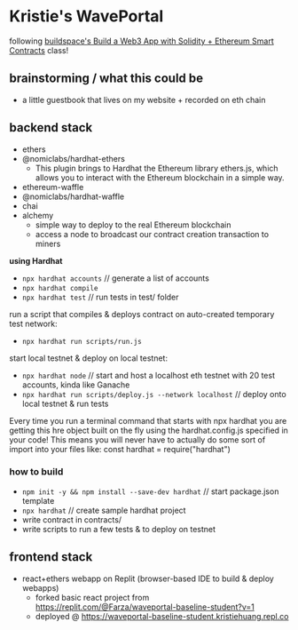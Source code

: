 # Kristie's WavePortal

following [buildspace's Build a Web3 App with Solidity + Ethereum Smart Contracts](https://app.buildspace.so/) class!

## brainstorming / what this could be
* a little guestbook that lives on my website + recorded on eth chain

## backend stack
* ethers
* @nomiclabs/hardhat-ethers 
    * This plugin brings to Hardhat the Ethereum library ethers.js, which allows you to interact with the Ethereum blockchain in a simple way.
* ethereum-waffle 
* @nomiclabs/hardhat-waffle 
* chai 
* alchemy
    * simple way to deploy to the real Ethereum blockchain
    * access a node to broadcast our contract creation transaction to miners



**using Hardhat**

* `npx hardhat accounts` // generate a list of accounts
* `npx hardhat compile`
* `npx hardhat test` // run tests in test/ folder

run a script that compiles & deploys contract on auto-created temporary test network:
* `npx hardhat run scripts/run.js` 


start local testnet & deploy on local testnet:
* `npx hardhat node` // start and host a localhost eth testnet with 20 test accounts, kinda like Ganache
* `npx hardhat run scripts/deploy.js --network localhost` // deploy onto local testnet & run tests

Every time you run a terminal command that starts with npx hardhat you are getting this hre object built on the fly using the hardhat.config.js specified in your code! This means you will never have to actually do some sort of import into your files like:
const hardhat = require("hardhat")

### how to build
* `npm init -y && npm install --save-dev hardhat` // start package.json template
* `npx hardhat` // create sample hardhat project
* write contract in contracts/
* write scripts to run a few tests & to deploy on testnet


## frontend stack
* react+ethers webapp on Replit (browser-based IDE to build & deploy webapps)
    * forked basic react project from https://replit.com/@Farza/waveportal-baseline-student?v=1
    * deployed @ https://waveportal-baseline-student.kristiehuang.repl.co
